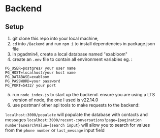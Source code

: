# Backend

## Setup

1. git clone this repo into your local machine,
2. `cd` into `/Backend` and run `npm i` to install dependencies in package.json file
3. in pgadmin4, create a local database named "exabloom"
4. create an `.env` file to contain all environment variables eg. :

```env
PG_USER=postgres/ your user name
PG_HOST=localhost/your host name
PG_DATABASE=exabloom
PG_PASSWORD=your password
PG_PORT=5432/ your port
```

5. run `node index.js` to start up the backend. ensure you are using a LTS version of node, the one I used is v22.14.0
6. use postman/ other api tools to make requests to the backend:

`localhost:3000/populate` will populate the database with contacts and messages
`localhost:3000/recent-conversations?page={pagination number}&searchValue={search input}` will allow you to search for values from the `phone number` or `last_message` input field
